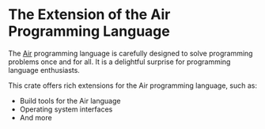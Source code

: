 # The Extension of the Air Programming Language

The [Air](https://github.com/LambdaAlpha/airlang) programming language is carefully designed to solve programming problems once and for all. It is a delightful surprise for programming language enthusiasts.

This crate offers rich extensions for the Air programming language, such as:

- Build tools for the Air language
- Operating system interfaces
- And more
